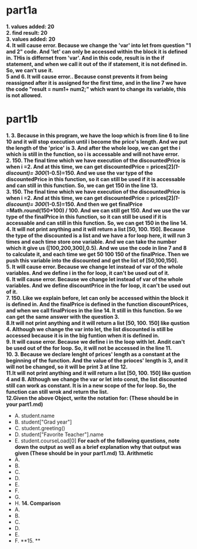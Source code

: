 # part1a 
**1. values added:  20**\
**2. find result:  20**\
**3. values added:  20**\
**4. It will cause error. Because we change the 'var' into let from question "1 and 2" code. And 'let' can only be accessed within the block it is defined in. THis is differnet from 'var'. And in this code, result is in the if statement, and when we call it out of the if statement, it is not defined in. So, we can't use it.**\
**5 and 6. It will cause error.. Because const prevents it from being reassigned after it is assigned for the first time, and in the line 7 we have the code "result = num1+ num2;" which want to change its variable, this is not allowed.**
# part1b
**1. 3. Because in this program, we have the loop which is from line 6 to line 10 and it will stop execution until i become the price's length. And we put the length of the 'price' is 3. And after the whole loop, we can get the i which is still in the function, so i is accessable and will not have error.**\
**2. 150. The final time which we have execution of the discountedPrice is when i =2. And at this time, we can get discountedPrice = prices[2]*(1-discount)= 300*(1-0.5)=150. And we use the var type of the discountedPrice in this function, so it can still be used if it is accessable and can still in this function. So, we can get 150 in the line 13.**\
**3. 150. The final time which we have execution of the discountedPrice is when i =2. And at this time, we can get discountedPrice = prices[2]*(1-discount)= 300*(1-0.5)=150. And then we get finalPrice =Math.round(150*100) / 100. And we can still get 150. And we use the var type of the finalPrice in this function, so it can still be used if it is accessable and can still in this function. So, we can get 150 in the line 14.**\
**4. It will not print anything and it will return a list [50, 100. 150]. Because the type of the discounted is a list and we have a for loop here, it will run 3 times and each time store one variable. And we can take the number which it give us ([100,200,300],0.5). And we use the code in line 7 and 8 to calculate it, and each time we get 50 100 150 of the finalPrice. Then we push this variable into the discounted and get the list of [50,100,150].**\
**5. It will cause error. Because we change let instead of var of the whole variables. And we define i in the for loop, it can't be used out of it.**\
**6. It will cause error. Because we change let instead of var of the whole variables. And we define discountPrice in the for loop, it can't be used out of it.**\
**7. 150. Like we explain before, let can only be accessed within the block it is defined in. And the finalPrice is defined in the function discountPrices, and when we call finalPrices in the line 14. It still in this function. So we can get the same answer with the question 3.**\
**8.It will not print anything and it will return a list [50, 100. 150] like qustion 4. Although we change the var into let, the list discounted is still be accessed because it is in the big funtion when it is defined in.**\
**9. It will cause error. Because we define i in the loop with let. Andit can't be used out of the for loop. So, it will not be accessed in the line 11.**\
**10. 3. Because we declare lenght of prices' length as a constant at the beginning of the function. And the value of the prioces' length is 3, and it will not be changed, so it will be print 3 at line 12.**\
**11.It will not print anything and it will return a list [50, 100. 150] like qustion 4 and 8. Although we change the var or let into const, the list discounted still can work as constant. It is in a new scope of the for loop. So, the function can still wrok and return the list.**\
**12.Given the above Object, write the notation for:  (These should be in your part1.md)**
- A. student.name
- B. student["Grad year"]
- C. student.greeting()
- D. student["Favorite Teacher"].name
- E. student.courseLoad[0]
**For each of the following questions, note down the output as well as a brief explanation why that output was given  (These should be in your part1.md)**
**13. Arithmetic**
- A.
- B.
- C.
- D.
- E.
- F.
- G.
- H.
**14. Comparison**
- A.
- B.
- C.
- D.
- E.
- F.
**15. **

